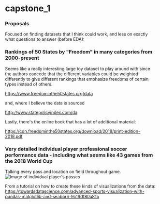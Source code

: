 # capstone_1

### Proposals

Focused on finding datasets that I think could work,  and less on exactly what questions to answer (before EDA):

### **Rankings of 50 States by "Freedom" in many categories from 2000-present**

Seems like a really interesting large toy dataset to play around with since the authors concede that the different variables could be weighted differently to give different rankings that emphasize freedoms of certain types instead of others.

https://www.freedominthe50states.org/data

and, where I believe the data is sourced

http://www.statepolicyindex.com/da

Lastly, there's the online book that has a lot of additional material:

https://cdn.freedominthe50states.org/download/2018/print-edition-2018.pdf

### **Very detailed individual player professional soccer performance data - including what seems like 43 games from the 2018 World Cup**

Talking every pass and location on field throughout game.
![Image of individual player's passes](https://https://miro.medium.com/max/894/1*Uozh-QU8pRby-z2GcfqTtQ.png)

From a tutorial on how to create these kinds of visualizations from the data:
https://towardsdatascience.com/advanced-sports-visualization-with-pandas-matplotlib-and-seaborn-9c16df80a81b
